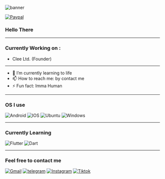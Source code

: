 <!--
**Arsybai/arsybai** is a ✨ _special_ ✨ repository because its `README.md` (this file) appears on your GitHub profile. test
-->
![banner](https://trakteer-uploads.sgp1.digitaloceanspaces.com/images/cover/cvr-N30K8BkTq4M2V9onQjM0cTI4xLRHlp9Y1698227025.jpg)

[![Paypal](https://img.shields.io/badge/PayPal-00457C?style=for-the-badge&logo=paypal&logoColor=white)](https://paypal.me/arsybai)

### Hello There
---
### Currently Working on :
- Clee Ltd. (Founder)

---
- 🌱 I’m currently learning to life
- 📫 How to reach me: by contact me
- ⚡ Fun fact: Imma Human

---

### OS I use

![Android](https://img.shields.io/badge/Android-3DDC84?style=for-the-badge&logo=android&logoColor=white)
![IOS](https://img.shields.io/badge/iOS-000000?style=for-the-badge&logo=ios&logoColor=white)
![Ubuntu](https://img.shields.io/badge/Ubuntu-E95420?style=for-the-badge&logo=ubuntu&logoColor=white)
![Windows](https://img.shields.io/badge/Windows-0078D6?style=for-the-badge&logo=windows&logoColor=white)

---

### Currently Learning

![Flutter](https://img.shields.io/badge/Flutter-blue?style=for-the-badge&logo=Flutter)
![Dart](https://img.shields.io/badge/Dart-blue?style=for-the-badge&logo=Dart)


---

### Feel free to contact me

[![Gmail](https://img.shields.io/badge/Gmail-D14836?style=for-the-badge&logo=gmail&logoColor=white)](mailto:me@arsybai.com) [![telegram](https://img.shields.io/badge/Telegram-2CA5E0?style=for-the-badge&logo=telegram&logoColor=white)](https://t.me/arsybai)
[![Instagram](https://img.shields.io/badge/Instagram-E4405F?style=for-the-badge&logo=instagram&logoColor=white)](https://instagram.com/arsy_24)
[![Tiktok](https://img.shields.io/badge/TikTok-000000?style=for-the-badge&logo=tiktok&logoColor=white)](https://www.tiktok.com/@arsybai)
